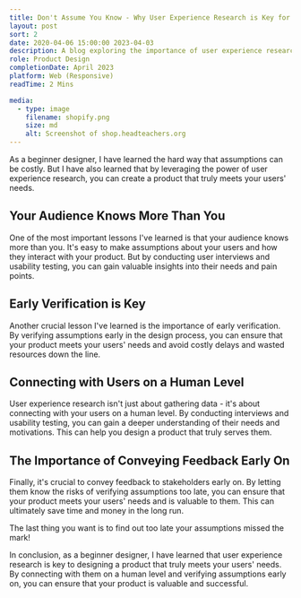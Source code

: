 ```yaml
---
title: Don't Assume You Know - Why User Experience Research is Key for Successful Product Design
layout: post
sort: 2
date: 2020-04-06 15:00:00 2023-04-03
description: A blog exploring the importance of user experience research in product design and the potential dangers of assumptions.
role: Product Design
completionDate: April 2023
platform: Web (Responsive)
readTime: 2 Mins

media:
  - type: image
    filename: shopify.png
    size: md
    alt: Screenshot of shop.headteachers.org
---
```


As a beginner designer, I have learned the hard way that assumptions can be costly. But I have also learned that by leveraging the power of user experience research, you can create a product that truly meets your users' needs.

## Your Audience Knows More Than You

One of the most important lessons I've learned is that your audience knows more than you. It's easy to make assumptions about your users and how they interact with your product. But by conducting user interviews and usability testing, you can gain valuable insights into their needs and pain points.

## Early Verification is Key

Another crucial lesson I've learned is the importance of early verification. By verifying assumptions early in the design process, you can ensure that your product meets your users' needs and avoid costly delays and wasted resources down the line.

## Connecting with Users on a Human Level

User experience research isn't just about gathering data - it's about connecting with your users on a human level. By conducting interviews and usability testing, you can gain a deeper understanding of their needs and motivations. This can help you design a product that truly serves them.

## The Importance of Conveying Feedback Early On

Finally, it's crucial to convey feedback to stakeholders early on. By letting them know the risks of verifying assumptions too late, you can ensure that your product meets your users' needs and is valuable to them. This can ultimately save time and money in the long run.

The last thing you want is to find out too late your assumptions missed the mark!

In conclusion, as a beginner designer, I have learned that user experience research is key to designing a product that truly meets your users' needs. By connecting with them on a human level and verifying assumptions early on, you can ensure that your product is valuable and successful.